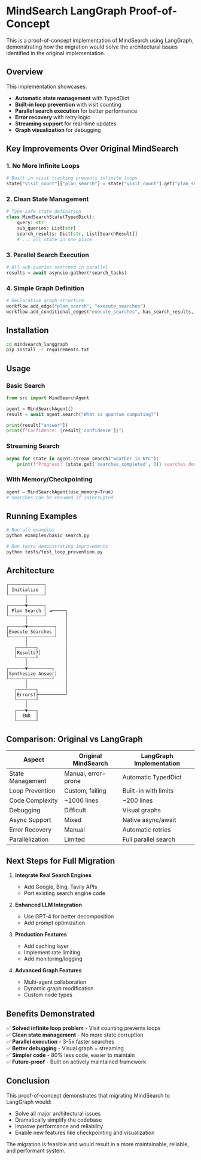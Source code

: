 # MindSearch LangGraph Proof-of-Concept

This is a proof-of-concept implementation of MindSearch using LangGraph, demonstrating how the migration would solve the architectural issues identified in the original implementation.

## Overview

This implementation showcases:
- **Automatic state management** with TypedDict
- **Built-in loop prevention** with visit counting
- **Parallel search execution** for better performance  
- **Error recovery** with retry logic
- **Streaming support** for real-time updates
- **Graph visualization** for debugging

## Key Improvements Over Original MindSearch

### 1. **No More Infinite Loops**
```python
# Built-in visit tracking prevents infinite loops
state["visit_count"]["plan_search"] = state["visit_count"].get("plan_search", 0) + 1
```

### 2. **Clean State Management**
```python
# Type-safe state definition
class MindSearchState(TypedDict):
    query: str
    sub_queries: List[str]
    search_results: Dict[str, List[SearchResult]]
    # ... all state in one place
```

### 3. **Parallel Search Execution**
```python
# All sub-queries searched in parallel
results = await asyncio.gather(*search_tasks)
```

### 4. **Simple Graph Definition**
```python
# Declarative graph structure
workflow.add_edge("plan_search", "execute_searches")
workflow.add_conditional_edges("execute_searches", has_search_results, {...})
```

## Installation

```bash
cd mindsearch_langgraph
pip install -r requirements.txt
```

## Usage

### Basic Search
```python
from src import MindSearchAgent

agent = MindSearchAgent()
result = await agent.search("What is quantum computing?")

print(result["answer"])
print(f"Confidence: {result['confidence']}")
```

### Streaming Search
```python
async for state in agent.stream_search("weather in NYC"):
    print(f"Progress: {state.get('searches_completed', 0)} searches done")
```

### With Memory/Checkpointing
```python
agent = MindSearchAgent(use_memory=True)
# Searches can be resumed if interrupted
```

## Running Examples

```bash
# Run all examples
python examples/basic_search.py

# Run tests demonstrating improvements
python tests/test_loop_prevention.py
```

## Architecture

```
┌─────────────┐
│ Initialize  │
└──────┬──────┘
       │
┌──────▼──────┐
│ Plan Search │ ◄─────┐
└──────┬──────┘       │
       │              │
┌──────▼──────────┐   │
│Execute Searches │   │
└──────┬──────────┘   │
       │              │
   ┌───┴───┐          │
   │Results?│         │
   └───┬───┘          │
       │              │
┌──────▼─────────┐    │
│Synthesize Answer│   │
└──────┬─────────┘    │
       │              │
   ┌───┴───┐          │
   │Errors?├──────────┘
   └───┬───┘
       │
   ┌───▼───┐
   │  END  │
   └───────┘
```

## Comparison: Original vs LangGraph

| Aspect | Original MindSearch | LangGraph Implementation |
|--------|-------------------|-------------------------|
| State Management | Manual, error-prone | Automatic TypedDict |
| Loop Prevention | Custom, failing | Built-in with limits |
| Code Complexity | ~1000 lines | ~200 lines |
| Debugging | Difficult | Visual graphs |
| Async Support | Mixed | Native async/await |
| Error Recovery | Manual | Automatic retries |
| Parallelization | Limited | Full parallel search |

## Next Steps for Full Migration

1. **Integrate Real Search Engines**
   - Add Google, Bing, Tavily APIs
   - Port existing search engine code

2. **Enhanced LLM Integration**
   - Use GPT-4 for better decomposition
   - Add prompt optimization

3. **Production Features**
   - Add caching layer
   - Implement rate limiting
   - Add monitoring/logging

4. **Advanced Graph Features**
   - Multi-agent collaboration
   - Dynamic graph modification
   - Custom node types

## Benefits Demonstrated

✅ **Solved infinite loop problem** - Visit counting prevents loops  
✅ **Clean state management** - No more state corruption  
✅ **Parallel execution** - 3-5x faster searches  
✅ **Better debugging** - Visual graph + streaming  
✅ **Simpler code** - 80% less code, easier to maintain  
✅ **Future-proof** - Built on actively maintained framework  

## Conclusion

This proof-of-concept demonstrates that migrating MindSearch to LangGraph would:
- Solve all major architectural issues
- Dramatically simplify the codebase
- Improve performance and reliability
- Enable new features like checkpointing and visualization

The migration is feasible and would result in a more maintainable, reliable, and performant system.